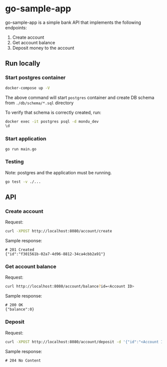 # go-sample-app

go-sample-app is a simple bank API that implements the following endpoints:
1. Create account
2. Get account balance
3. Deposit money to the account

## Run locally
### Start postgres container
```bash
docker-compose up -V
```
The above command will start `postgres` container and create DB schema from `./db/schema/*.sql` directory

To verify that schema is correctly created, run:
```bash
docker exec -it postgres psql -d mondu_dev
\d
```

### Start application
```bash
go run main.go
```

### Testing
Note: postgres and the application must be running.
```bash
go test -v ./...
```

## API

### Create account
Request:
```bash
curl -XPOST http://localhost:8080/account/create
```
Sample response:
```
# 201 Created
{"id":"f301561b-02a7-4d96-8812-34ca4cbb2a91"}
```

### Get account balance
Request:
```bash
curl http://localhost:8080/account/balance?id=<Account ID>
```
Sample response:
```
# 200 OK
{"balance":0}
```

### Deposit
Request:
```bash
curl -XPOST http://localhost:8080/account/deposit -d '{"id":"<Account ID>","amount":5}'
```

Sample response:
```
# 204 No Content
```
